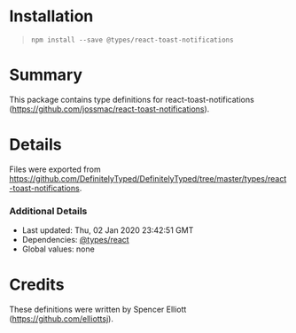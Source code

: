 # Installation
> `npm install --save @types/react-toast-notifications`

# Summary
This package contains type definitions for react-toast-notifications (https://github.com/jossmac/react-toast-notifications).

# Details
Files were exported from https://github.com/DefinitelyTyped/DefinitelyTyped/tree/master/types/react-toast-notifications.

### Additional Details
 * Last updated: Thu, 02 Jan 2020 23:42:51 GMT
 * Dependencies: [@types/react](https://npmjs.com/package/@types/react)
 * Global values: none

# Credits
These definitions were written by Spencer Elliott (https://github.com/elliottsj).
